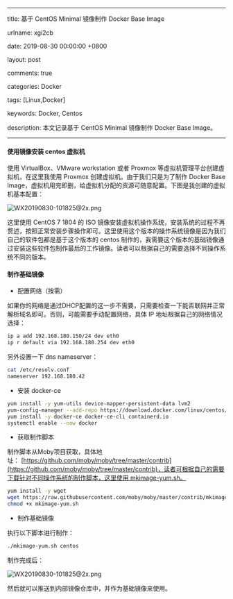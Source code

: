 
---

title: 基于 CentOS Minimal 镜像制作 Docker Base Image

urlname: xgi2cb

date: 2019-08-30 00:00:00 +0800

layout: post

comments: true

categories: Docker

tags: [Linux,Docker]

keywords: Docker, Centos

description: 本文记录基于 CentOS Minimal 镜像制作 Docker Base Image。

---


<a name="BdT88"></a>
#### 使用镜像安装 centos 虚拟机
使用 VirtualBox、VMware workstation 或者 Proxmox 等虚拟机管理平台创建虚拟机，在这里我使用 Proxmox 创建虚拟机。由于我们只是为了制作 Docker Base Image，虚拟机用完即删，给虚拟机分配的资源可随意配置。下图是我创建的虚拟机基本配置： 

![WX20190830-101825@2x.png](https://cdn.nlark.com/yuque/0/2019/png/182657/1567131557233-c3e8da2b-10a6-495a-9805-fcb2f3683b77.png#align=left&display=inline&height=710&name=WX20190830-101825%402x.png&originHeight=710&originWidth=1438&size=138442&status=done&width=1438)

这里使用 CentOS 7 1804 的 ISO 镜像安装虚拟机操作系统，安装系统的过程不再赘述，按照正常安装步骤操作即可。这里使用这个版本的操作系统镜像是因为我们自己的软件包都是基于这个版本的 centos 制作的，我需要这个版本的基础镜像通过安装这些软件包制作最后的工作镜像。读者可以根据自己的需要选择不同操作系统不同的版本。
<a name="r33Tf"></a>
#### 制作基础镜像

- 配置网络（按需）

如果你的网络是通过DHCP配置的这一步不需要，只需要检查一下能否联网并正常解析域名即可。否则，可能需要手动配置网络，具体 IP 地址根据自己的网络情况选择：

```bash
ip a add 192.168.180.150/24 dev eth0
ip r default via 192.168.180.254 dev eth0
```

另外设置一下 dns nameserver：

```bash
cat /etc/resolv.conf
nameserver 192.168.180.42
```

- 安装 docker-ce

```bash
yum install -y yum-utils device-mapper-persistent-data lvm2
yum-config-manager --add-repo https://download.docker.com/linux/centos/docker-ce.repo
yum install -y docker-ce docker-ce-cli containerd.io
systemctl enable --now docker
```

- 获取制作脚本

制作脚本从Moby项目获取，具体地址： [https://github.com/moby/moby/tree/master/contrib](https://github.com/moby/moby/tree/master/contrib)，读者可根据自己的需要下载针对不同操作系统的制作脚本，这里使用 mkimage-yum.sh。

```bash
yum install -y wget
wget https://raw.githubusercontent.com/moby/moby/master/contrib/mkimage-yum.sh
chmod +x mkimage-yum.sh
```

- 制作基础镜像

执行以下脚本进行制作：

```bash
./mkimage-yum.sh centos
```

制作完成后：

![WX20190830-101825@2x.png](https://cdn.nlark.com/yuque/0/2019/png/182657/1567133343307-c8b7d86e-9a50-48ac-bfa8-d21c79e26c8c.png#align=left&display=inline&height=108&name=WX20190830-101825%402x.png&originHeight=108&originWidth=1662&size=30100&status=done&width=1662)

然后就可以推送到内部镜像仓库中，并作为基础镜像来使用。


